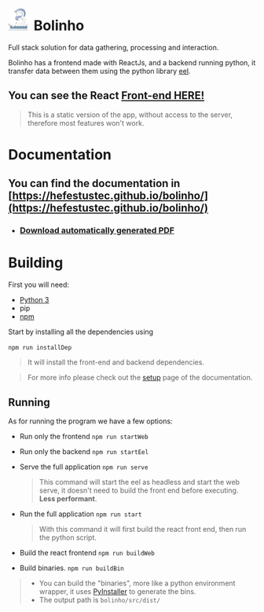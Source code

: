 #  <img src="docs/resources/LogoBolinho512.png" width="45" height="45" alt="Logo"/> Bolinho

Full stack solution for data gathering, processing and interaction.

Bolinho has a frontend made with ReactJs, and a backend running python, it transfer data between them using the python library [eel](https://github.com/python-eel/Eel).

## You can see the React [Front-end HERE!](https://hefestustec.github.io/bolinho/build/)
> This is a static version of the app, without access to the server, therefore most features won't work.

# Documentation

## You can find the documentation in [https://hefestustec.github.io/bolinho/](https://hefestustec.github.io/bolinho/)

* ### [Download automatically generated PDF](https://github.com/HefestusTec/bolinho/raw/gh-pages/pdf/document.pdf)


# Building

First you will need:
* [Python 3](https://www.python.org/)
* pip
* [npm](https://www.npmjs.com/)

Start by installing all the dependencies using

`npm run installDep`

> It will install the front-end and backend dependencies.

> For more info please check out the [setup](https://hefestustec.github.io/bolinho/setup/) page of the documentation.

## Running

As for running the program we have a few options:

* Run only the frontend `npm run startWeb`

* Run only the backend `npm run startEel`

* Serve the full application `npm run serve`
    > This command will start the eel as headless and start the web serve, it doesn't need to build the front end before executing. **Less performant**.


* Run the full application `npm run start`
    > With this command it will first build the react front end, then run the python script.

* Build the react frontend `npm run buildWeb`

* Build binaries. `npm run buildBin`
> * You can build the "binaries", more like a python environment wrapper, it uses [PyInstaller](https://pyinstaller.org/en/stable/) to generate the bins.
> * The output path is `bolinho/src/dist/`
